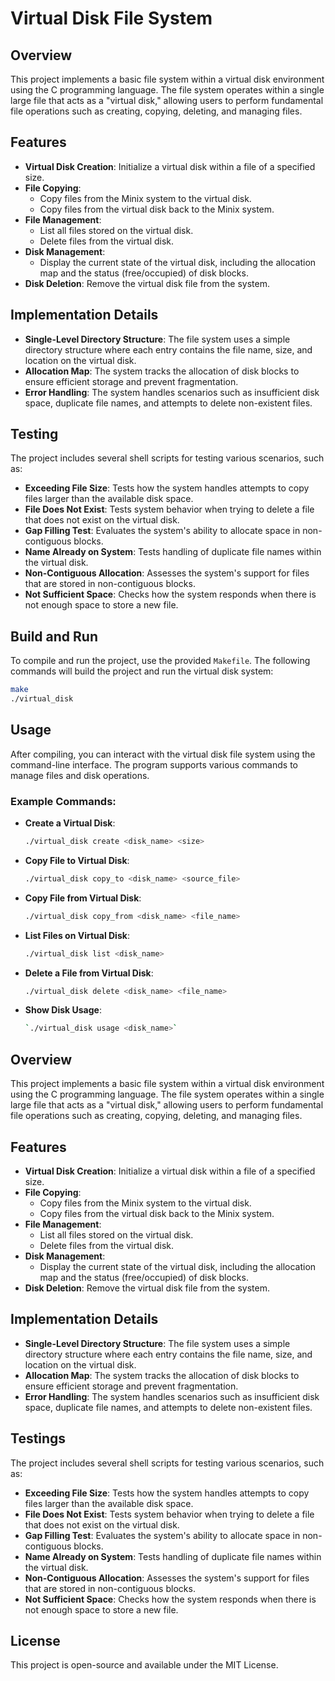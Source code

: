 # Virtual Disk File System

## Overview

This project implements a basic file system within a virtual disk environment using the C programming language. The file system operates within a single large file that acts as a "virtual disk," allowing users to perform fundamental file operations such as creating, copying, deleting, and managing files.

## Features

- **Virtual Disk Creation**: Initialize a virtual disk within a file of a specified size.
- **File Copying**: 
  - Copy files from the Minix system to the virtual disk.
  - Copy files from the virtual disk back to the Minix system.
- **File Management**:
  - List all files stored on the virtual disk.
  - Delete files from the virtual disk.
- **Disk Management**:
  - Display the current state of the virtual disk, including the allocation map and the status (free/occupied) of disk blocks.
- **Disk Deletion**: Remove the virtual disk file from the system.

## Implementation Details

- **Single-Level Directory Structure**: The file system uses a simple directory structure where each entry contains the file name, size, and location on the virtual disk.
- **Allocation Map**: The system tracks the allocation of disk blocks to ensure efficient storage and prevent fragmentation.
- **Error Handling**: The system handles scenarios such as insufficient disk space, duplicate file names, and attempts to delete non-existent files.

## Testing

The project includes several shell scripts for testing various scenarios, such as:

- **Exceeding File Size**: Tests how the system handles attempts to copy files larger than the available disk space.
- **File Does Not Exist**: Tests system behavior when trying to delete a file that does not exist on the virtual disk.
- **Gap Filling Test**: Evaluates the system's ability to allocate space in non-contiguous blocks.
- **Name Already on System**: Tests handling of duplicate file names within the virtual disk.
- **Non-Contiguous Allocation**: Assesses the system's support for files that are stored in non-contiguous blocks.
- **Not Sufficient Space**: Checks how the system responds when there is not enough space to store a new file.

## Build and Run

To compile and run the project, use the provided `Makefile`. The following commands will build the project and run the virtual disk system:

```bash
make
./virtual_disk
```

## Usage

After compiling, you can interact with the virtual disk file system using the command-line interface. The program supports various commands to manage files and disk operations.

### Example Commands:

- **Create a Virtual Disk**:
  ```bash  
  ./virtual_disk create <disk_name> <size>
  ```

- **Copy File to Virtual Disk**:
  ```bash  
  ./virtual_disk copy_to <disk_name> <source_file>
  ```

- **Copy File from Virtual Disk**:
  ```bash  
  ./virtual_disk copy_from <disk_name> <file_name>
  ```

- **List Files on Virtual Disk**:
  ```bash
  ./virtual_disk list <disk_name>
  ```

- **Delete a File from Virtual Disk**:
  ```bash
  ./virtual_disk delete <disk_name> <file_name>
  ```

- **Show Disk Usage**:
  ```bash  
  `./virtual_disk usage <disk_name>`
  ```

## Overview

This project implements a basic file system within a virtual disk environment using the C programming language. The file system operates within a single large file that acts as a "virtual disk," allowing users to perform fundamental file operations such as creating, copying, deleting, and managing files.

## Features

- **Virtual Disk Creation**: Initialize a virtual disk within a file of a specified size.
- **File Copying**:
  - Copy files from the Minix system to the virtual disk.
  - Copy files from the virtual disk back to the Minix system.
- **File Management**:
  - List all files stored on the virtual disk.
  - Delete files from the virtual disk.
- **Disk Management**:
  - Display the current state of the virtual disk, including the allocation map and the status (free/occupied) of disk blocks.
- **Disk Deletion**: Remove the virtual disk file from the system.

## Implementation Details

- **Single-Level Directory Structure**: The file system uses a simple directory structure where each entry contains the file name, size, and location on the virtual disk.
- **Allocation Map**: The system tracks the allocation of disk blocks to ensure efficient storage and prevent fragmentation.
- **Error Handling**: The system handles scenarios such as insufficient disk space, duplicate file names, and attempts to delete non-existent files.

## Testings

The project includes several shell scripts for testing various scenarios, such as:

- **Exceeding File Size**: Tests how the system handles attempts to copy files larger than the available disk space.
- **File Does Not Exist**: Tests system behavior when trying to delete a file that does not exist on the virtual disk.
- **Gap Filling Test**: Evaluates the system's ability to allocate space in non-contiguous blocks.
- **Name Already on System**: Tests handling of duplicate file names within the virtual disk.
- **Non-Contiguous Allocation**: Assesses the system's support for files that are stored in non-contiguous blocks.
- **Not Sufficient Space**: Checks how the system responds when there is not enough space to store a new file.
  
## License

This project is open-source and available under the MIT License.
